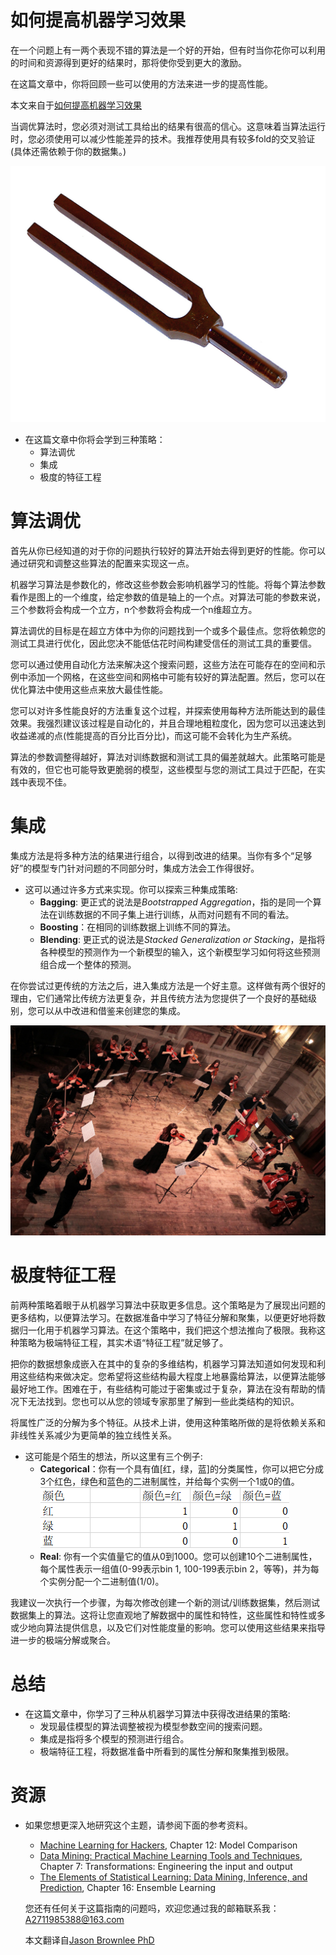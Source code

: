 # 如何提高机器学习效果

在一个问题上有一两个表现不错的算法是一个好的开始，但有时当你花你可以利用的时间和资源得到更好的结果时，那将使你受到更大的激励。

在这篇文章中，你将回顾一些可以使用的方法来进一步的提高性能。

本文来自于[如何提高机器学习效果](https://machinelearningmastery.com/how-to-improve-machine-learning-results/)

当调优算法时，您必须对测试工具给出的结果有很高的信心。这意味着当算法运行时，您必须使用可以减少性能差异的技术。我推荐使用具有较多fold的交叉验证(具体还需依赖于你的数据集。)

![音叉](/photo/tuning-fork.jpg)

- 在这篇文章中你将会学到三种策略：
  - 算法调优
  - 集成
  - 极度的特征工程

# 算法调优

首先从你已经知道的对于你的问题执行较好的算法开始去得到更好的性能。你可以通过研究和调整这些算法的配置来实现这一点。

机器学习算法是参数化的，修改这些参数会影响机器学习的性能。将每个算法参数看作是图上的一个维度，给定参数的值是轴上的一个点。对算法可能的参数来说，三个参数将会构成一个立方，n个参数将会构成一个n维超立方。

算法调优的目标是在超立方体中为你的问题找到一个或多个最佳点。您将依赖您的测试工具进行优化，因此您决不能低估花时间构建受信任的测试工具的重要信。

您可以通过使用自动化方法来解决这个搜索问题，这些方法在可能存在的空间和示例中添加一个网格，在这些空间和网格中可能有较好的算法配置。然后，您可以在优化算法中使用这些点来放大最佳性能。

您可以对许多性能良好的方法重复这个过程，并探索使用每种方法所能达到的最佳效果。我强烈建议该过程是自动化的，并且合理地粗粒度化，因为您可以迅速达到收益递减的点(性能提高的百分比百分比)，而这可能不会转化为生产系统。

算法的参数调整得越好，算法对训练数据和测试工具的偏差就越大。此策略可能是有效的，但它也可能导致更脆弱的模型，这些模型与您的测试工具过于匹配，在实践中表现不佳。

# 集成

集成方法是将多种方法的结果进行组合，以得到改进的结果。当你有多个“足够好”的模型专门针对问题的不同部分时，集成方法会工作得很好。

- 这可以通过许多方式来实现。你可以探索三种集成策略:
  - **Bagging**: 更正式的说法是*Bootstrapped Aggregation*，指的是同一个算法在训练数据的不同子集上进行训练，从而对问题有不同的看法。
  - **Boosting**：在相同的训练数据上训练不同的算法。
  - **Blending**: 更正式的说法是*Stacked Generalization or Stacking*，是指将各种模型的预测作为一个新模型的输入，这个新模型学习如何将这些预测组合成一个整体的预测。

在你尝试过更传统的方法之后，进入集成方法是一个好主意。这样做有两个很好的理由，它们通常比传统方法更复杂，并且传统方法为您提供了一个良好的基础级别，您可以从中改进和借鉴来创建您的集成。

![集成学习](/photo/ensemble.jpg)

# 极度特征工程

前两种策略着眼于从机器学习算法中获取更多信息。这个策略是为了展现出问题的更多结构，以便算法学习。在数据准备中学习了特征分解和聚集，以便更好地将数据归一化用于机器学习算法。在这个策略中，我们把这个想法推向了极限。我称这种策略为极端特征工程，其实术语“特征工程”就足够了。

把你的数据想象成嵌入在其中的复杂的多维结构，机器学习算法知道如何发现和利用这些结构来做决定。您希望将这些结构最大程度上地暴露给算法，以便算法能够最好地工作。困难在于，有些结构可能过于密集或过于复杂，算法在没有帮助的情况下无法找到。您也可以从您的领域专家那里了解到一些此类结构的知识。

将属性广泛的分解为多个特征。从技术上讲，使用这种策略所做的是将依赖关系和非线性关系减少为更简单的独立线性关系。

- 这可能是个陌生的想法，所以这里有三个例子:
  - **Categorical**：你有一个具有值[红，绿，蓝]的分类属性，你可以把它分成3个红色，绿色和蓝色的二进制属性，并给每个实例一个1或0的值。
  ![分类特征分解](/photo/分类特征分解.png)
  - **Real**: 你有一个实值量它的值从0到1000。您可以创建10个二进制属性，每个属性表示一组值(0-99表示bin 1, 100-199表示bin 2，等等)，并为每个实例分配一个二进制值(1/0)。

我建议一次执行一个步骤，为每次修改创建一个新的测试/训练数据集，然后测试数据集上的算法。这将让您直观地了解数据中的属性和特性，这些属性和特性或多或少地向算法提供信息，以及它们对性能度量的影响。您可以使用这些结果来指导进一步的极端分解或聚合。

# 总结

- 在这篇文章中，你学习了三种从机器学习算法中获得改进结果的策略:
  - 发现最佳模型的算法调整被视为模型参数空间的搜索问题。
  - 集成是指将多个模型的预测进行组合。
  - 极端特征工程，将数据准备中所看到的属性分解和聚集推到极限。

# 资源

- 如果您想更深入地研究这个主题，请参阅下面的参考资料。
  - [Machine Learning for Hackers](https://amzn.to/3kNsV92), Chapter 12: Model Comparison
  - [Data Mining: Practical Machine Learning Tools and Techniques](https://amzn.to/340LRLA), Chapter 7: Transformations: Engineering the input and output
  - [The Elements of Statistical Learning: Data Mining, Inference, and Prediction](https://amzn.to/31SA3bt), Chapter 16: Ensemble Learning

  您还有任何关于这篇指南的问题吗，欢迎您通过我的邮箱联系我：A2711985388@163.com

  本文翻译自[Jason Brownlee PhD](https://machinelearningmastery.com/how-to-improve-machine-learning-results/)
